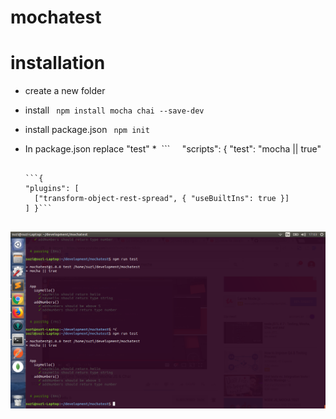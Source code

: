 # mochatest
# installation
- create a new folder
- install ``` npm install mocha chai --save-dev```
- install package.json ``` npm init```

- In package.json replace "test"
 *  ```
     "scripts": {
    "test": "mocha || true"
    ```
  
    ```{
    "plugins": [
      ["transform-object-rest-spread", { "useBuiltIns": true }]
    ] }```
  

![screenshot](./image/test.png)

